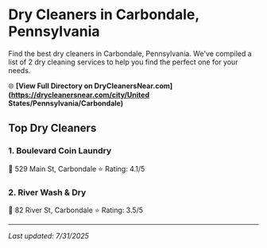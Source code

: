 # Dry Cleaners in Carbondale, Pennsylvania

Find the best dry cleaners in Carbondale, Pennsylvania. We've compiled a list of 2 dry cleaning services to help you find the perfect one for your needs.

🌐 **[View Full Directory on DryCleanersNear.com](https://drycleanersnear.com/city/United States/Pennsylvania/Carbondale)**

## Top Dry Cleaners

### 1. Boulevard Coin Laundry
📍 529 Main St, Carbondale
⭐ Rating: 4.1/5

### 2. River Wash & Dry
📍 82 River St, Carbondale
⭐ Rating: 3.5/5


---

*Last updated: 7/31/2025*
